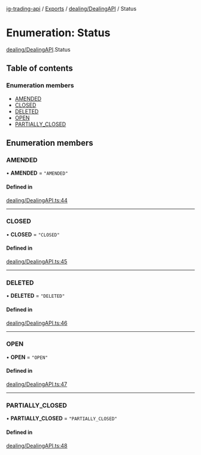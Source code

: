 [ig-trading-api](../README.md) / [Exports](../modules.md) / [dealing/DealingAPI](../modules/dealing_DealingAPI.md) / Status

# Enumeration: Status

[dealing/DealingAPI](../modules/dealing_DealingAPI.md).Status

## Table of contents

### Enumeration members

- [AMENDED](dealing_DealingAPI.Status.md#amended)
- [CLOSED](dealing_DealingAPI.Status.md#closed)
- [DELETED](dealing_DealingAPI.Status.md#deleted)
- [OPEN](dealing_DealingAPI.Status.md#open)
- [PARTIALLY_CLOSED](dealing_DealingAPI.Status.md#partially_closed)

## Enumeration members

### AMENDED

• **AMENDED** = `"AMENDED"`

#### Defined in

[dealing/DealingAPI.ts:44](https://github.com/bennycode/ig-trading-api/blob/f7fd8d0/src/dealing/DealingAPI.ts#L44)

---

### CLOSED

• **CLOSED** = `"CLOSED"`

#### Defined in

[dealing/DealingAPI.ts:45](https://github.com/bennycode/ig-trading-api/blob/f7fd8d0/src/dealing/DealingAPI.ts#L45)

---

### DELETED

• **DELETED** = `"DELETED"`

#### Defined in

[dealing/DealingAPI.ts:46](https://github.com/bennycode/ig-trading-api/blob/f7fd8d0/src/dealing/DealingAPI.ts#L46)

---

### OPEN

• **OPEN** = `"OPEN"`

#### Defined in

[dealing/DealingAPI.ts:47](https://github.com/bennycode/ig-trading-api/blob/f7fd8d0/src/dealing/DealingAPI.ts#L47)

---

### PARTIALLY_CLOSED

• **PARTIALLY_CLOSED** = `"PARTIALLY_CLOSED"`

#### Defined in

[dealing/DealingAPI.ts:48](https://github.com/bennycode/ig-trading-api/blob/f7fd8d0/src/dealing/DealingAPI.ts#L48)
